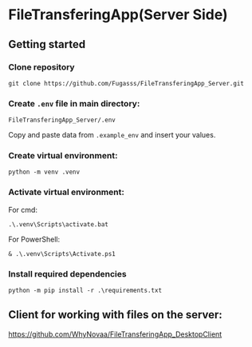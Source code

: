 # FileTransferingApp(Server Side)

## Getting started
### Clone repository
```
git clone https://github.com/Fugasss/FileTransferingApp_Server.git
```

### Create `.env` file in main directory:
```
FileTransferingApp_Server/.env
```

Copy and paste data from `.example_env` and insert your values.

### Create virtual environment:
```
python -m venv .venv
```

### Activate virtual environment:

For cmd:
```
.\.venv\Scripts\activate.bat
```

For PowerShell:
```
& .\.venv\Scripts\Activate.ps1
```

###  Install required dependencies
```
python -m pip install -r .\requirements.txt
```
## Client for working with files on the server:
https://github.com/WhyNovaa/FileTransferingApp_DesktopClient
